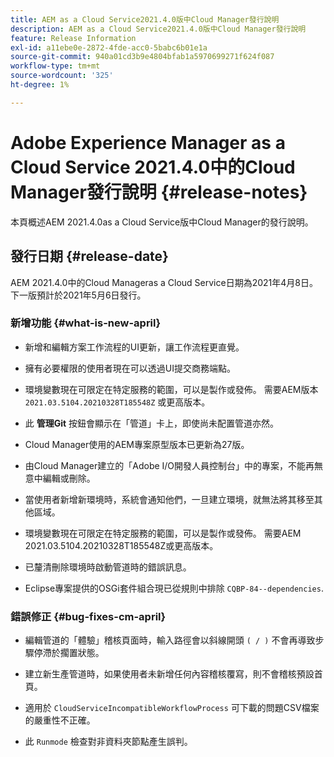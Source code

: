 ```yaml
---
title: AEM as a Cloud Service2021.4.0版中Cloud Manager發行說明
description: AEM as a Cloud Service2021.4.0版中Cloud Manager發行說明
feature: Release Information
exl-id: a11ebe0e-2872-4fde-acc0-5babc6b01e1a
source-git-commit: 940a01cd3b9e4804bfab1a5970699271f624f087
workflow-type: tm+mt
source-wordcount: '325'
ht-degree: 1%

---
```


# Adobe Experience Manager as a Cloud Service 2021.4.0中的Cloud Manager發行說明 {#release-notes}

本頁概述AEM 2021.4.0as a Cloud Service版中Cloud Manager的發行說明。

## 發行日期 {#release-date}

AEM 2021.4.0中的Cloud Manageras a Cloud Service日期為2021年4月8日。
下一版預計於2021年5月6日發行。

### 新增功能 {#what-is-new-april}

* 新增和編輯方案工作流程的UI更新，讓工作流程更直覺。

* 擁有必要權限的使用者現在可以透過UI提交商務端點。

* 環境變數現在可限定在特定服務的範圍，可以是製作或發佈。 需要AEM版本 `2021.03.5104.20210328T185548Z` 或更高版本。

* 此 **管理Git** 按鈕會顯示在「管道」卡上，即使尚未配置管道亦然。

* Cloud Manager使用的AEM專案原型版本已更新為27版。

* 由Cloud Manager建立的「Adobe I/O開發人員控制台」中的專案，不能再無意中編輯或刪除。

* 當使用者新增新環境時，系統會通知他們，一旦建立環境，就無法將其移至其他區域。

* 環境變數現在可限定在特定服務的範圍，可以是製作或發佈。 需要AEM 2021.03.5104.20210328T185548Z或更高版本。

* 已釐清刪除環境時啟動管道時的錯誤訊息。

* Eclipse專案提供的OSGi套件組合現已從規則中排除 `CQBP-84--dependencies`.

### 錯誤修正 {#bug-fixes-cm-april}

* 編輯管道的「體驗」稽核頁面時，輸入路徑會以斜線開頭 `( / )` 不會再導致步驟停滯於擱置狀態。

* 建立新生產管道時，如果使用者未新增任何內容稽核覆寫，則不會稽核預設首頁。

* 適用於 `CloudServiceIncompatibleWorkflowProcess` 可下載的問題CSV檔案的嚴重性不正確。

* 此 `Runmode` 檢查對非資料夾節點產生誤判。
